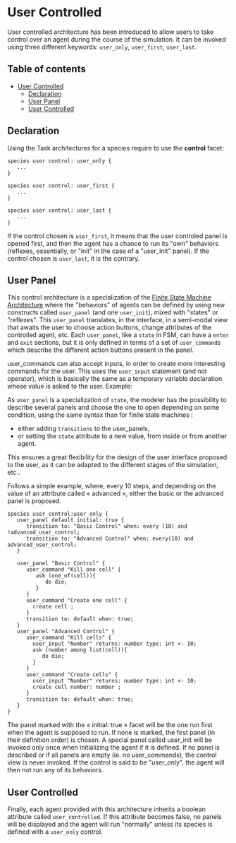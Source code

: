 
# User Controlled




User controlled architecture has been introduced to allow users to take control over an agent during the course of the simulation. It can be invoked using three different keywords: `user_only`, `user_first`, `user_last`.



## Table of contents 

* [User Controlled](#user-controlled)
	* [Declaration](#declaration)
	* [User Panel](#user-panel)
	* [User Controlled](#user-controlled)




## Declaration

Using the Task architectures for a species require to use the **control** facet:

```
species user control: user_only {
   ...
}
```


```
species user control: user_first {
   ...
}
```


```
species user control: user_last {
   ...
}
```

If the control chosen is `user_first`, it means that the user controled panel is opened first, and then the agent has a chance to run its "own" behaviors (reflexes, essentially, or "init" in the case of a "user\_init" panel).
If the control chosen is `user_last`, it is the contrary.






## User Panel

This control architecture is a specialization of the [Finite State Machine Architecture](G__FiniteStateMachine) where the "behaviors" of agents can be defined by using new constructs called `user_panel` (and one `user_init`), mixed with "states" or "reflexes". This `user_panel` translates, in the interface, in a semi-modal view that awaits the user to choose action buttons, change attributes of the controlled agent, etc.  Each `user_panel`, like a `state` in FSM, can have a `enter` and `exit` sections, but it is only defined in terms of a set of `user_command`s which describe the different action buttons present in the panel.

user\_commands can also accept inputs, in order to create more interesting commands for the user. This uses the `user_input` statement (and not operator), which is basically the same as a temporary variable declaration whose value is asked to the user. Example:

As `user_panel̀` is a specialization of `state`, the modeler has the possibility to describe several panels and choose the one to open depending on some condition, using the same syntax than for finite state machines :
  * either adding `transitions` to the user\_panels,
  * or setting the `state` attribute to a new value, from inside or from another agent.

This ensures a great flexibility for the design of the user interface proposed to the user, as it can be adapted to the different stages of the simulation, etc..

Follows a simple example, where, every 10 steps, and depending on the value of an attribute called « advanced », either the basic or the advanced panel is proposed.
```
species user control:user_only {
   user_panel default initial: true {
      transition to: "Basic Control" when: every (10) and !advanced_user_control;
      transition to: "Advanced Control" when: every(10) and advanced_user_control;
   }
   
   user_panel "Basic Control" {
      user_command "Kill one cell" {
         ask (one_of(cell)){
            do die;
         }
      }
      user_command "Create one cell" {
        create cell ;
      } 
      transition to: default when: true;                    
   }
   user_panel "Advanced Control" {
      user_command "Kill cells" {
        user_input "Number" returns: number type: int <- 10;
        ask (number among list(cell)){
           do die;
        }
      }
      user_command "Create cells" {
        user_input "Number" returns: number type: int <- 10;
        create cell number: number ;
      } 
      transition to: default when: true;        
   }
}
```

The panel marked with the « initial: true » facet will be the one run first when the agent is supposed to run. If none is marked, the first panel (in their definition order) is chosen.
A special panel called user\_init will be invoked only once when initializing the agent if it is defined.
If no panel is described or if all panels are empty (ie. no user\_commands), the control view is never invoked. If the control is said to be "user\_only", the agent will then not run any of its behaviors.





## User Controlled

Finally, each agent provided with this architecture inherits a boolean attribute called `user_controlled`. If this attribute becomes false, no panels will be displayed and the agent will run "normally" unless its species is defined with a `user_only` control.
